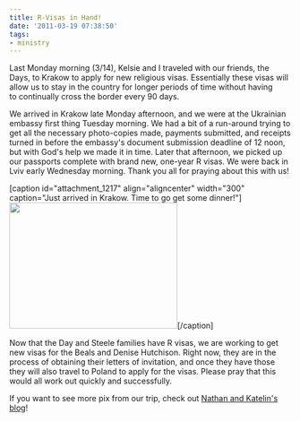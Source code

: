 ```yaml
---
title: R-Visas in Hand!
date: '2011-03-19 07:38:50'
tags:
- ministry
---
```


Last Monday morning (3/14), Kelsie and I traveled with our friends, the Days, to Krakow to apply for new religious visas. Essentially these visas will allow us to stay in the country for longer periods of time without having to continually cross the border every 90 days.

We arrived in Krakow late Monday afternoon, and we were at the Ukrainian embassy first thing Tuesday morning. We had a bit of a run-around trying to get all the necessary photo-copies made, payments submitted, and receipts turned in before the embassy's document submission deadline of 12 noon, but with God's help we made it in time. Later that afternoon, we picked up our passports complete with brand new, one-year R visas. We were back in Lviv early Wednesday morning. Thank you all for praying about this with us!

[caption id="attachment_1217" align="aligncenter" width="300" caption="Just arrived in Krakow. Time to go get some dinner!"]<a href="https://s3.amazonaws.com/content.ofreport.com/2011/03/IMG_4890.jpeg"><img class="size-medium wp-image-1217 " src="https://s3.amazonaws.com/content.ofreport.com/2011/03/IMG_4890-300x225.jpg" alt="" width="300" height="225" /></a>[/caption]

Now that the Day and Steele families have R visas, we are working to get new visas for the Beals and Denise Hutchison. Right now, they are in the process of obtaining their letters of invitation, and once they have those they will also travel to Poland to apply for the visas. Please pray that this would all work out quickly and successfully.

If you want to see more pix from our trip, check out <a href="http://day.euroteamoutreach.org/">Nathan and Katelin's blog</a>!
